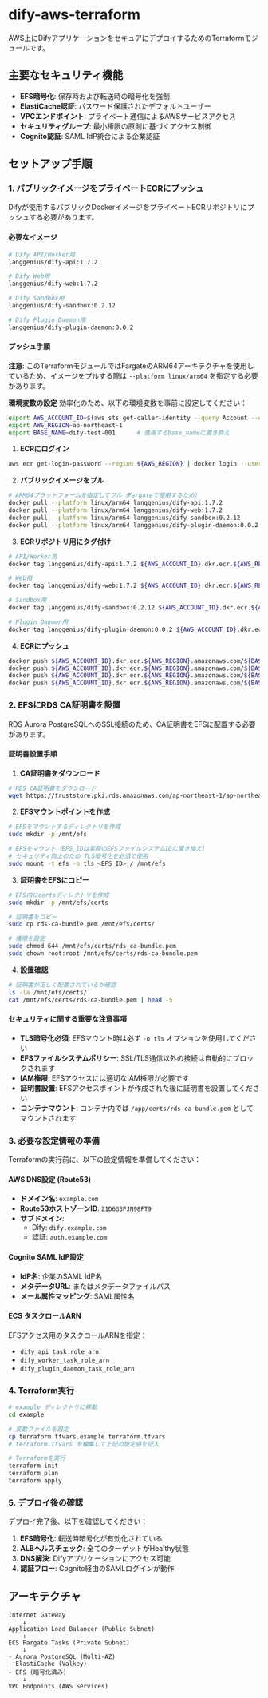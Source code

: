 # dify-aws-terraform

AWS上にDifyアプリケーションをセキュアにデプロイするためのTerraformモジュールです。

## 主要なセキュリティ機能

- **EFS暗号化**: 保存時および転送時の暗号化を強制
- **ElastiCache認証**: パスワード保護されたデフォルトユーザー
- **VPCエンドポイント**: プライベート通信によるAWSサービスアクセス
- **セキュリティグループ**: 最小権限の原則に基づくアクセス制御
- **Cognito認証**: SAML IdP統合による企業認証

## セットアップ手順

### 1. パブリックイメージをプライベートECRにプッシュ

Difyが使用するパブリックDockerイメージをプライベートECRリポジトリにプッシュする必要があります。

#### 必要なイメージ

```bash
# Dify API/Worker用
langgenius/dify-api:1.7.2

# Dify Web用  
langgenius/dify-web:1.7.2

# Dify Sandbox用
langgenius/dify-sandbox:0.2.12

# Dify Plugin Daemon用
langgenius/dify-plugin-daemon:0.0.2
```

#### プッシュ手順

**注意**: このTerraformモジュールではFargateのARM64アーキテクチャを使用しているため、イメージをプルする際は `--platform linux/arm64` を指定する必要があります。

**環境変数の設定**
効率化のため、以下の環境変数を事前に設定してください：

```bash
export AWS_ACCOUNT_ID=$(aws sts get-caller-identity --query Account --output text)
export AWS_REGION=ap-northeast-1
export BASE_NAME=dify-test-001      # 使用するbase_nameに置き換え
```

1. **ECRにログイン**
```bash
aws ecr get-login-password --region ${AWS_REGION} | docker login --username AWS --password-stdin ${AWS_ACCOUNT_ID}.dkr.ecr.${AWS_REGION}.amazonaws.com
```

2. **パブリックイメージをプル**
```bash
# ARM64プラットフォームを指定してプル（Fargateで使用するため）
docker pull --platform linux/arm64 langgenius/dify-api:1.7.2
docker pull --platform linux/arm64 langgenius/dify-web:1.7.2  
docker pull --platform linux/arm64 langgenius/dify-sandbox:0.2.12
docker pull --platform linux/arm64 langgenius/dify-plugin-daemon:0.0.2
```

3. **ECRリポジトリ用にタグ付け**
```bash
# API/Worker用
docker tag langgenius/dify-api:1.7.2 ${AWS_ACCOUNT_ID}.dkr.ecr.${AWS_REGION}.amazonaws.com/${BASE_NAME}/dify-api:latest

# Web用
docker tag langgenius/dify-web:1.7.2 ${AWS_ACCOUNT_ID}.dkr.ecr.${AWS_REGION}.amazonaws.com/${BASE_NAME}/dify-web:latest

# Sandbox用
docker tag langgenius/dify-sandbox:0.2.12 ${AWS_ACCOUNT_ID}.dkr.ecr.${AWS_REGION}.amazonaws.com/${BASE_NAME}/dify-sandbox:latest

# Plugin Daemon用
docker tag langgenius/dify-plugin-daemon:0.0.2 ${AWS_ACCOUNT_ID}.dkr.ecr.${AWS_REGION}.amazonaws.com/${BASE_NAME}/dify-plugin_daemon:latest
```

4. **ECRにプッシュ**
```bash
docker push ${AWS_ACCOUNT_ID}.dkr.ecr.${AWS_REGION}.amazonaws.com/${BASE_NAME}/dify-api:latest
docker push ${AWS_ACCOUNT_ID}.dkr.ecr.${AWS_REGION}.amazonaws.com/${BASE_NAME}/dify-web:latest
docker push ${AWS_ACCOUNT_ID}.dkr.ecr.${AWS_REGION}.amazonaws.com/${BASE_NAME}/dify-sandbox:latest
docker push ${AWS_ACCOUNT_ID}.dkr.ecr.${AWS_REGION}.amazonaws.com/${BASE_NAME}/dify-plugin_daemon:latest
```

### 2. EFSにRDS CA証明書を設置

RDS Aurora PostgreSQLへのSSL接続のため、CA証明書をEFSに配置する必要があります。

#### 証明書設置手順

1. **CA証明書をダウンロード**
```bash
# RDS CA証明書をダウンロード
wget https://truststore.pki.rds.amazonaws.com/ap-northeast-1/ap-northeast-1-bundle.pem -O rds-ca-bundle.pem
```

2. **EFSマウントポイントを作成**
```bash
# EFSをマウントするディレクトリを作成
sudo mkdir -p /mnt/efs

# EFSをマウント（EFS_IDは実際のEFSファイルシステムIDに置き換え）
# セキュリティ向上のため TLS暗号化を必須で使用
sudo mount -t efs -o tls <EFS_ID>:/ /mnt/efs
```

3. **証明書をEFSにコピー**
```bash
# EFS内にcertsディレクトリを作成
sudo mkdir -p /mnt/efs/certs

# 証明書をコピー
sudo cp rds-ca-bundle.pem /mnt/efs/certs/

# 権限を設定
sudo chmod 644 /mnt/efs/certs/rds-ca-bundle.pem
sudo chown root:root /mnt/efs/certs/rds-ca-bundle.pem
```

4. **設置確認**
```bash
# 証明書が正しく配置されているか確認
ls -la /mnt/efs/certs/
cat /mnt/efs/certs/rds-ca-bundle.pem | head -5
```

#### セキュリティに関する重要な注意事項

- **TLS暗号化必須**: EFSマウント時は必ず `-o tls` オプションを使用してください
- **EFSファイルシステムポリシー**: SSL/TLS通信以外の接続は自動的にブロックされます
- **IAM権限**: EFSアクセスには適切なIAM権限が必要です
- **証明書設置**: EFSアクセスポイントが作成された後に証明書を設置してください
- **コンテナマウント**: コンテナ内では `/app/certs/rds-ca-bundle.pem` としてマウントされます

### 3. 必要な設定情報の準備

Terraformの実行前に、以下の設定情報を準備してください：

#### AWS DNS設定 (Route53)
- **ドメイン名**: `example.com`
- **Route53ホストゾーンID**: `Z1D633PJN98FT9`
- **サブドメイン**: 
  - Dify: `dify.example.com`
  - 認証: `auth.example.com`

#### Cognito SAML IdP設定
- **IdP名**: 企業のSAML IdP名
- **メタデータURL**: またはメタデータファイルパス
- **メール属性マッピング**: SAML属性名

#### ECS タスクロールARN
EFSアクセス用のタスクロールARNを指定：
- `dify_api_task_role_arn`
- `dify_worker_task_role_arn` 
- `dify_plugin_daemon_task_role_arn`

### 4. Terraform実行

```bash
# example ディレクトリに移動
cd example

# 変数ファイルを設定
cp terraform.tfvars.example terraform.tfvars
# terraform.tfvars を編集して上記の設定値を記入

# Terraformを実行
terraform init
terraform plan
terraform apply
```

### 5. デプロイ後の確認

デプロイ完了後、以下を確認してください：

1. **EFS暗号化**: 転送時暗号化が有効化されている
2. **ALBヘルスチェック**: 全てのターゲットがHealthy状態
3. **DNS解決**: Difyアプリケーションにアクセス可能
4. **認証フロー**: Cognito経由のSAMLログインが動作

## アーキテクチャ

```
Internet Gateway
    ↓
Application Load Balancer (Public Subnet)
    ↓
ECS Fargate Tasks (Private Subnet)
    ↓
- Aurora PostgreSQL (Multi-AZ)
- ElastiCache (Valkey)
- EFS (暗号化済み)
    ↓
VPC Endpoints (AWS Services)
```
